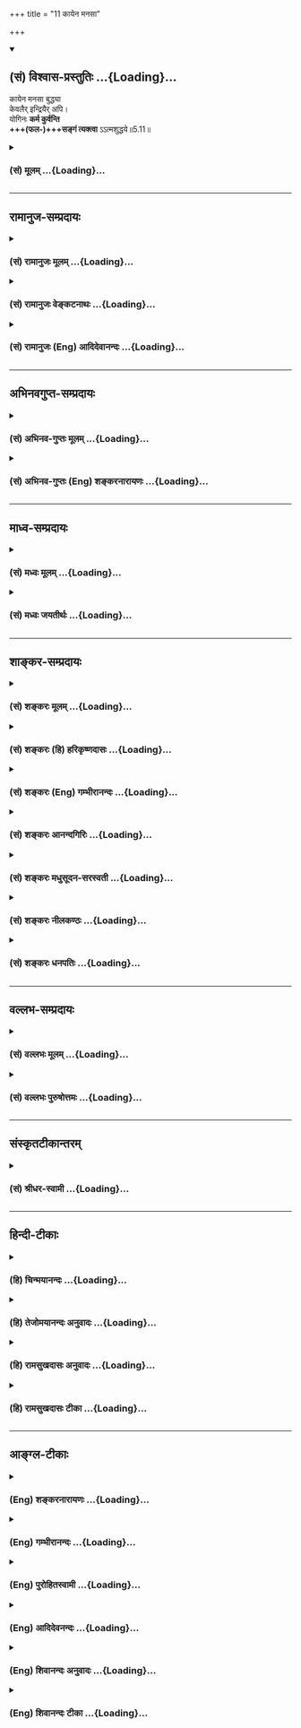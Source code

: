 +++
title = "11 कायेन मनसा"

+++
<div class="js_include" newlevelforh1="2" title="(सं) विश्वास-प्रस्तुतिः" unfilled url="/mahAbhAratam/vyAsaH/shlokashaH/06-bhIShma-parva/03-bhagavad-gItA-parva/saMskRtam/vishvAsa-prastutiH/05_karma-saMnyAsa-yogaH/11_kAyena_manasA.md">
<details open><summary><h2>(सं) विश्वास-प्रस्तुतिः ...{Loading}...</h2></summary>

कायेन मनसा बुद्ध्या  
केवलैर् इन्द्रियैर् अपि।  
योगिनः **कर्म कुर्वन्ति**  
**+++(फल-)+++सङ्गं त्यक्त्वा** ऽऽत्मशुद्धये॥5.11॥
</details>
</div>
<div class="js_include collapsed" newlevelforh1="3" title="(सं) मूलम्" unfilled url="/mahAbhAratam/vyAsaH/shlokashaH/06-bhIShma-parva/03-bhagavad-gItA-parva/saMskRtam/mUlam/05_karma-saMnyAsa-yogaH/11_kAyena_manasA.md">
<details><summary><h3>(सं) मूलम् ...{Loading}...</h3></summary>

कायेन मनसा बुद्ध्या केवलैरिन्द्रियैरपि।  
योगिनः कर्म कुर्वन्ति सङ्गं त्यक्त्वाऽऽत्मशुद्धये।।5.11।।
</details>
</div>


_________________
## रामानुज-सम्प्रदायः
<div class="js_include collapsed" newlevelforh1="3" title="(सं) रामानुजः मूलम्" unfilled url="/mahAbhAratam/vyAsaH/shlokashaH/06-bhIShma-parva/03-bhagavad-gItA-parva/saMskRtam/rAmAnujaH/mUlam/05_karma-saMnyAsa-yogaH/11_kAyena_manasA.md">
<details><summary><h3>(सं) रामानुजः मूलम् ...{Loading}...</h3></summary>

।।5.11।। कायमनोबुद्धीन्द्रियसाध्यं **कर्म** स्वर्गादिफल**सङ्गं त्यक्त्वा
योगिनः आत्मविशुद्धये कुर्वन्ति** आत्मगतप्राचीनकर्मबन्धनविनाशाय कुर्वन्ति
इत्यर्थः।

</details>
</div>
<div class="js_include collapsed" newlevelforh1="3" title="(सं) रामानुजः वेङ्कटनाथः" unfilled url="/mahAbhAratam/vyAsaH/shlokashaH/06-bhIShma-parva/03-bhagavad-gItA-parva/saMskRtam/rAmAnujaH/venkaTanAthaH/05_karma-saMnyAsa-yogaH/11_kAyena_manasA.md">
<details><summary><h3>(सं) रामानुजः वेङ्कटनाथः ...{Loading}...</h3></summary>

  
  
।।5.11।। एवमुक्तार्थदृढीकरणाय शिष्टाचारसिद्धतोच्यते कायेनेतिश्लोकेन।
बुद्धिरत्र कृत्यध्यवसायः। केवलैः इति कर्तृत्वाभिमानत्यागो विवक्षितः। अथवा
ममत्वबुद्धिविषयतारहितैरित्यर्थः। तदाकायेन इत्यादौ केवलेनेत्यादि
परिणाम्यम्। यद्वा कायशब्देन कर्मेन्द्रियवर्गस्यापि लक्षणया
सङ्ग्रहणात्केवलैरिन्द्रियैः इति ज्ञानेन्द्रियाण्युच्यन्ते तेषां च
केवलत्वं वचनादानादिकर्मरहितत्वम् ततश्चधर्मः श्रुतो वा दृष्टो वा कथितो वा
कृतोऽपि वा। अनुमोदितो वा राजेन्द्र नयतीन्द्रपदं नरम्।। म.भा.14।93।31
इत्यादिकमपि सूचितं भवति। आत्मशुद्धेरत्रैव फलतया निर्देशात्
निष्फलप्रवृत्त्ययोगाच्चस्वर्गादिफलसङ्गमित्युक्तम्। शुद्धिर्हि
केनचिद्दूषितस्यापेक्षिता स च दोषोऽत्र स्वतः
शुद्धस्याप्यात्मनोऽनादिकालकृतमात्मतत्त्वसाक्षात्कारविरोधि
कर्मेत्यभिप्रायेणाह आत्मगतेति।  
  

</details>
</div>
<div class="js_include collapsed" newlevelforh1="3" title="(सं) रामानुजः (Eng) आदिदेवानन्दः" unfilled url="/mahAbhAratam/vyAsaH/shlokashaH/06-bhIShma-parva/03-bhagavad-gItA-parva/saMskRtam/rAmAnujaH/english/AdidevAnandaH/05_karma-saMnyAsa-yogaH/11_kAyena_manasA.md">
<details><summary><h3>(सं) रामानुजः (Eng) आदिदेवानन्दः ...{Loading}...</h3></summary>

5.11 Renouncing attachment to heaven etc., the Yogins perform actions accomplishable by the body, the mind and the intellect for the purification of themselves, i.e., for annulling the bonds of his previous Karma which have afected the self and which involve the self in Samsara.

</details>
</div>


_________________
## अभिनवगुप्त-सम्प्रदायः
<div class="js_include collapsed" newlevelforh1="3" title="(सं) अभिनव-गुप्तः मूलम्" unfilled url="/mahAbhAratam/vyAsaH/shlokashaH/06-bhIShma-parva/03-bhagavad-gItA-parva/saMskRtam/abhinava-guptaH/mUlam/05_karma-saMnyAsa-yogaH/11_kAyena_manasA.md">
<details><summary><h3>(सं) अभिनव-गुप्तः मूलम् ...{Loading}...</h3></summary>

।।5.7 5.11।। योगयुक्त इत्यादि आत्मसिद्धये इत्यन्तम्। सर्वभूतानामात्मभूतः
आत्मा यस्य स सर्वमपि कुर्वाणो न लिप्यते अकरणप्रतिषेधारूढत्वात्। अत एव
दर्शनादीनि कुर्वन्नपि असौ एवं धारयति प्रतिपत्तिदार्ढ्येन निश्चिनुते
चक्षुरादीनामिन्द्रियाणां यदि स्वविषयेषु प्रवृत्तिः मम किमायातम् न हि
अन्यस्य कृतेनापरस्य +++(S अन्यस्य कृतेनान्यस्य अन्यकृतेन परस्य)+++ लेपः इति।
तदेव ब्रह्मणि कर्मणां समर्पणम्। अत्र चिह्नम् अस्य गतसङ्गता। अतो न
लिप्यते। योगिनश्च केवलैः सङ्गरहितैः परस्परानपेक्षिभिश्च कायादिभिः
कुर्वन्ति कर्माणि सङ्गाभावात्।

</details>
</div>
<div class="js_include collapsed" newlevelforh1="3" title="(सं) अभिनव-गुप्तः (Eng) शङ्करनारायणः" unfilled url="/mahAbhAratam/vyAsaH/shlokashaH/06-bhIShma-parva/03-bhagavad-gItA-parva/saMskRtam/abhinava-guptaH/english/shankaranArAyaNaH/05_karma-saMnyAsa-yogaH/11_kAyena_manasA.md">
<details><summary><h3>(सं) अभिनव-गुप्तः (Eng) शङ्करनारायणः ...{Loading}...</h3></summary>

5.7-11 Yogayuktah etc. upto atma-siddhaye. He, whose (by whom) Self is
\[realised to be\] the Self of all beings, is not stained, eventhough he
performs all \[sorts of\] actions. For, he has undertaken neither what
is enjoined nor what is prohibited. Hence, even while performing actions
such as seeing and the like, he bears in mind, -i.e., he resolves with
\[all\] firmness of observation, - that 'If the sense-organs like eyes
etc., function on their respective objects, what does it matter for me ;
Indeed one is not stained by what another does'. This act is nothing but
dedicating one's actions to the Brahman. In this regard the
characteristic mark is his detachment. Due to that he is not stained.
Because they do not have attachment, the men of Yoga perform actions
only with their body etc., that are freed from attachment and do not
depend on each other.

</details>
</div>


_________________
## माध्व-सम्प्रदायः
<div class="js_include collapsed" newlevelforh1="3" title="(सं) मध्वः मूलम्" unfilled url="/mahAbhAratam/vyAsaH/shlokashaH/06-bhIShma-parva/03-bhagavad-gItA-parva/saMskRtam/madhvaH/mUlam/05_karma-saMnyAsa-yogaH/11_kAyena_manasA.md">
<details><summary><h3>(सं) मध्वः मूलम् ...{Loading}...</h3></summary>

।।5.11।। एवं चाचार इत्याह कायेनेति।

</details>
</div>
<div class="js_include collapsed" newlevelforh1="3" title="(सं) मध्वः जयतीर्थः" unfilled url="/mahAbhAratam/vyAsaH/shlokashaH/06-bhIShma-parva/03-bhagavad-gItA-parva/saMskRtam/madhvaH/jayatIrthaH/05_karma-saMnyAsa-yogaH/11_kAyena_manasA.md">
<details><summary><h3>(सं) मध्वः जयतीर्थः ...{Loading}...</h3></summary>

।।5.11।। कायेनेत्यनेनापि सन्न्यासयोगयुक्तस्यात्मशुद्धिलक्षणः पापालेष
उच्यत इत्यत आह **एवं चे**ति। उभयसमुच्चयरूप एवेत्यर्थः। अन्यत्र
तात्पर्यान्न पुनरुक्तिरिति भावः। आचारकथनमपि नियमसमर्थनार्थमिति
ज्ञातव्यम्।

</details>
</div>


_________________
## शाङ्कर-सम्प्रदायः
<div class="js_include collapsed" newlevelforh1="3" title="(सं) शङ्करः मूलम्" unfilled url="/mahAbhAratam/vyAsaH/shlokashaH/06-bhIShma-parva/03-bhagavad-gItA-parva/saMskRtam/shankaraH/mUlam/05_karma-saMnyAsa-yogaH/11_kAyena_manasA.md">
<details><summary><h3>(सं) शङ्करः मूलम् ...{Loading}...</h3></summary>

।।5.11।। **कायेन** देहेन **मनसा बुद्ध्या** च **केवलैः** ममत्ववर्जितैः
ईश्वरायैव कर्म करोमि न मम फलाय इति ममत्वबुद्धिशून्यैः**इन्द्रियैरपि**
केवलशब्दः कायादिभिरपि प्रत्येकं संबध्यते सर्वव्यापारेषु ममतावर्जनाय।
**योगिनः** कर्मिणः **कर्म कुर्वन्ति सङ्गं त्यक्त्वा** फलविषयम्
**आत्मशुद्धये** सत्त्वशुद्धये इत्यर्थः। तस्मात् तत्रैव तव अधिकारः इति
कुरु कर्मैव।। यस्माच्च

</details>
</div>
<div class="js_include collapsed" newlevelforh1="3" title="(सं) शङ्करः (हि) हरिकृष्णदासः" unfilled url="/mahAbhAratam/vyAsaH/shlokashaH/06-bhIShma-parva/03-bhagavad-gItA-parva/saMskRtam/shankaraH/hindI/harikRShNadAsaH/05_karma-saMnyAsa-yogaH/11_kAyena_manasA.md">
<details><summary><h3>(सं) शङ्करः (हि) हरिकृष्णदासः ...{Loading}...</h3></summary>

।।5.11।। उसके कर्मोंका फल तो केवल अन्तःकरणकी शुद्धिमात्र ही होता है
क्योंकि योगी लोग केवल यानी मैं सब कर्म ईश्वरके लिये ही करता हूँ अपने
फलके लिये नहीं। इस भावसे जिनमें ममत्वबुद्धि नहीं रही है ऐसे शरीर मन
बुद्धि और इन्द्रियोंसे फलविषयक आसक्तिको छोड़कर आत्मशुद्धिके लिये अर्थात्
अन्तःकरणकी शुद्धिके लिये कर्म करते हैं। सभी क्रियाओंमें ममताका निषेध
करनेके लिये केवल शब्दका काया आदि सभी शब्दोंके साथ सम्बन्ध है। तेरा भी
उसीमें अधिकार है इसलिये तू भी कर्म ही कर।

</details>
</div>
<div class="js_include collapsed" newlevelforh1="3" title="(सं) शङ्करः (Eng) गम्भीरानन्दः" unfilled url="/mahAbhAratam/vyAsaH/shlokashaH/06-bhIShma-parva/03-bhagavad-gItA-parva/saMskRtam/shankaraH/english/gambhIrAnandaH/05_karma-saMnyAsa-yogaH/11_kAyena_manasA.md">
<details><summary><h3>(सं) शङ्करः (Eng) गम्भीरानन्दः ...{Loading}...</h3></summary>

5.11 Since tyaktva, by giving up sangam, attachment with regard to
results; yoginah, the yogis, men of action; kurvanti, undertake; karma,
work; kevalaih, merely- this word is to be construed with each of the
words, body etc., so as to deny the idea of ownership with regard to all
actions-; kayena, through the body; manasa, through the mind; buddhya,
through the intellect; and api, even; indriyaih, through the organs,
which are devoid of the idea of ownership, which are unassociated with
ownership thus: 'I act only for God, and not for my gain'; atmasudhaye,
for the purification of themselves, i.e., for the purification of the
heart, therefore you have competence only for that. So you undertake
action alone. And also since,

</details>
</div>
<div class="js_include collapsed" newlevelforh1="3" title="(सं) शङ्करः आनन्दगिरिः" unfilled url="/mahAbhAratam/vyAsaH/shlokashaH/06-bhIShma-parva/03-bhagavad-gItA-parva/saMskRtam/shankaraH/AnandagiriH/05_karma-saMnyAsa-yogaH/11_kAyena_manasA.md">
<details><summary><h3>(सं) शङ्करः आनन्दगिरिः ...{Loading}...</h3></summary>

।।5.11।। अविदुषस्तर्हि कृतेन कर्मणा किं स्यादित्याशङ्क्याह **केवलमिति।**
अज्ञस्येश्वरार्पणबुद्ध्यानुष्ठितं कर्म बुद्धिशुद्धिफलमित्यत्रैव हेतुमाह
**यस्मादिति।** केवलशब्दस्य प्रत्येकं संबन्धे प्रयोजनमाह
**सर्वव्यापारेष्विति।** कर्मणश्चित्तशुद्धिफलत्वे तादर्थ्येन
कर्मानुष्ठानमेव तव कर्तव्यमिति यस्मादित्यस्यापेक्षितं वदन्फलितमाह
**तस्मादिति।**

</details>
</div>
<div class="js_include collapsed" newlevelforh1="3" title="(सं) शङ्करः मधुसूदन-सरस्वती" unfilled url="/mahAbhAratam/vyAsaH/shlokashaH/06-bhIShma-parva/03-bhagavad-gItA-parva/saMskRtam/shankaraH/madhusUdana-sarasvatI/05_karma-saMnyAsa-yogaH/11_kAyena_manasA.md">
<details><summary><h3>(सं) शङ्करः मधुसूदन-सरस्वती ...{Loading}...</h3></summary>

।।5.11।। तदेव विवृणोति कायेन मनसा बुद्ध्येन्द्रियैरपि योगिनः कर्मिणः
फलसङ्गं त्यक्त्त्वा कर्म कुर्वन्ति। कायादीनां सर्वेषां विशेषणं
केवलैरिति। ईश्वरायैव करोमि न मम फलायेति ममताशून्यैरित्यर्थः। आत्मशुद्धये
चित्तसत्त्वशुद्ध्यर्थम्।

</details>
</div>
<div class="js_include collapsed" newlevelforh1="3" title="(सं) शङ्करः नीलकण्ठः" unfilled url="/mahAbhAratam/vyAsaH/shlokashaH/06-bhIShma-parva/03-bhagavad-gItA-parva/saMskRtam/shankaraH/nIlakaNThaH/05_karma-saMnyAsa-yogaH/11_kAyena_manasA.md">
<details><summary><h3>(सं) शङ्करः नीलकण्ठः ...{Loading}...</h3></summary>

।।5.11।।**कायेनेति।** केवलैरिति विपरिणामेन सर्वत्र संबन्धनीयम्। केवलेन
कायेन अहमयं ब्राह्मणो युवेत्यात्माध्यासशून्येन। एवमन्यत्रापि सङ्गं
त्यक्त्वा देहादिभ्यो विविक्तेऽपि आत्मनि तार्किकादिवदहं करोमीत्यभिनिवेशं
त्यक्त्वा योगिनः कर्म कुर्वन्ति। आत्मशुद्धये चित्तशुद्ध्यर्थम्।
तस्मात्तवापि तत्रैवाधिकारोऽस्तीति तदेव त्वं कुरु।

</details>
</div>
<div class="js_include collapsed" newlevelforh1="3" title="(सं) शङ्करः धनपतिः" unfilled url="/mahAbhAratam/vyAsaH/shlokashaH/06-bhIShma-parva/03-bhagavad-gItA-parva/saMskRtam/shankaraH/dhanapatiH/05_karma-saMnyAsa-yogaH/11_kAyena_manasA.md">
<details><summary><h3>(सं) शङ्करः धनपतिः ...{Loading}...</h3></summary>

।।5.11।। यस्मात्कायेन केवलेनाहंभावममभाविवर्जितेन तथा केवलेन मनसा केवलया
बुद्य्धा केवलैरिन्द्रियैरपि कर्मयोगिनः कर्म कुर्वन्ति। केवलैरितिपदं
मनसेत्यनेन वचनस्य कायेन बुद्य्धेत्याभ्यां लिङ्गवचनयोर्व्यत्ययेन
योजनीयम्। अत्रापरे केवलपदव्यावर्त्यं धनादि वर्णयन्ति। तथाहि
केवलवाचालब्धधनादिलाभानपेक्षितता ततश्च केवलेन कायेन
स्त्रानशौचद्विजोच्छिष्टमार्जनादीनि कर्माणि योगिनः कुर्वन्ति नतु
तेषामतीतकालता नापि कदाचिद्धनापेक्षेति भावः। तथा केवलेन मनसा जगदीशध्यानं
यथाशक्ति परोपकारसंकल्पनादीनि च कर्णाभ्यामुत्तमश्लेकजन्मकर्माकर्णनादीनि
रसनया तीर्थनैवेद्यास्वादनादीनि घ्राणेन तदुपभुक्तमाल्यामोदग्रहणादीनि
त्वचा पुण्यतीर्थोदकस्पर्शादीनि पद्य्भां तीर्थाटनादीनि हस्ताभ्यां
परेशपूजादीनि वाचा स्तुत्यादीनि च कुर्वन्ति सङ्गं धनादिफलासङ्गं
त्यक्त्वेति तैर्मानसादिकर्माणि धनाद्यपेक्षाऽप्रसक्तेस्तत्रापि स्वेन
संबन्धितस्य केवलपदस्य वैयर्थ्य परिहर्तव्यम्। तस्मात्सर्वव्यापारेषु
ममतावर्जिता योगिनः कर्म कुर्वन्ति। सङ्गं त्यक्त्वा फलविषयमात्मशुद्धये
सत्त्वशुद्धय इत्यर्थ इति भाष्यमेव रमणीयम्।

</details>
</div>


_________________
## वल्लभ-सम्प्रदायः
<div class="js_include collapsed" newlevelforh1="3" title="(सं) वल्लभः मूलम्" unfilled url="/mahAbhAratam/vyAsaH/shlokashaH/06-bhIShma-parva/03-bhagavad-gItA-parva/saMskRtam/vallabhaH/mUlam/05_karma-saMnyAsa-yogaH/11_kAyena_manasA.md">
<details><summary><h3>(सं) वल्लभः मूलम् ...{Loading}...</h3></summary>

।।5.11।। अत्र सदाचारं प्रमाणयति कायेनेति। कायेनाऽऽसनादिना मनसा ध्यानादिना
बुद्ध्या तत्त्वनिश्चयादिना अभिनिवेशरहितैरिन्द्रियैः शुद्धं
श्रवणदर्शनकीर्त्तनादिलक्षणं कर्म नारदादयः सङ्गं त्यक्त्वा आत्मनः शुद्धये
समत्वाय कुर्वन्ति। अतो ये केवलं साङ्ख्यास्ते कर्मसन्न्यासं
सिद्धान्ततयाऽभ्युपगच्छन्ति। ये च योगिनस्ते कर्मकरणमेवेति फलितम्।

</details>
</div>
<div class="js_include collapsed" newlevelforh1="3" title="(सं) वल्लभः पुरुषोत्तमः" unfilled url="/mahAbhAratam/vyAsaH/shlokashaH/06-bhIShma-parva/03-bhagavad-gItA-parva/saMskRtam/vallabhaH/puruShottamaH/05_karma-saMnyAsa-yogaH/11_kAyena_manasA.md">
<details><summary><h3>(सं) वल्लभः पुरुषोत्तमः ...{Loading}...</h3></summary>

  
  
।।5.11।। नन्वेतत्सिद्धदशायामुक्तं साधनदशायां तत्करणे कथं न लेपः स्यात्
इत्याशङ्क्याह कायेनेति। कायेन देहेन भावस्वरूपरहितेन अधिष्ठानात्मकेन
तादृशेनैव मनसा केवलैरिन्द्रियैराध्यात्मिकैर्बुद्ध्यापि तत्प्राप्ति
रूपेच्छया आत्मशुद्धये भावस्वरूपप्राप्त्यर्थं योगिनः संयोगात्मकसाधनवन्तः
सङ्गं कर्मफलं त्यक्त्वा कर्म भगवदिच्छया कर्तव्यात्मकत्वेन कुर्वन्ति।
साधनदशायामपि भगवदिच्छां ज्ञात्वा फलाभावेन कृतं कर्म न बन्धकं भवतीति
भावः।  
  

</details>
</div>


_________________
## संस्कृतटीकान्तरम्
<div class="js_include collapsed" newlevelforh1="3" title="(सं) श्रीधर-स्वामी" unfilled url="/mahAbhAratam/vyAsaH/shlokashaH/06-bhIShma-parva/03-bhagavad-gItA-parva/saMskRtam/shrIdhara-svAmI/05_karma-saMnyAsa-yogaH/11_kAyena_manasA.md">
<details><summary><h3>(सं) श्रीधर-स्वामी ...{Loading}...</h3></summary>

।।5.11।। बन्धकत्वाभावमुक्त्वा मोक्षहेतुत्वं सदाचारेण दर्शयति
**कायेनेति।** कायेन स्नानादि बुद्ध्या तत्त्वनिश्चयादि केवलैः
कर्माभिनिवेशरहितैरिन्द्रियैश्च श्रवणकीर्तनादिलक्षणं कर्म फलसङ्गं
त्यक्त्वा चित्तशुद्धये योगिनः कर्म कुर्वन्ति।

</details>
</div>


_________________
## हिन्दी-टीकाः
<div class="js_include collapsed" newlevelforh1="3" title="(हि) चिन्मयानन्दः" unfilled url="/mahAbhAratam/vyAsaH/shlokashaH/06-bhIShma-parva/03-bhagavad-gItA-parva/hindI/chinmayAnandaH/05_karma-saMnyAsa-yogaH/11_kAyena_manasA.md">
<details><summary><h3>(हि) चिन्मयानन्दः ...{Loading}...</h3></summary>

।।5.11।। कर्मयोगी का प्रयत्न यह होता है कि अपने स्वरूप में ही रहकर स्वयं
के अन्तर्बाह्य घटित हो रही घटनाओं को उनके साथ तादात्म्य किये बिना केवल
साक्षी भाव से देखे। कुछ काल तक इसका अभ्यास करने पर उसे यह स्पष्टतया
ज्ञात होगा कि समस्त कर्म उपाधियों के द्वारा किये जाते हैं और साक्षी के
साथ उनका कोई सम्बन्ध नहीं होता। तथापि उसको इस बात का ध्यान रखना चाहिये
कि यह साक्षित्व अथवा साक्षी स्वयं पारमार्थिक सत्य नहीं है वरन् बुद्धि की
खिड़की में से झांकता हुआ परम सत्य यह साक्षी है। हमारा अनुभव है कि हम
स्वयं को कार्यरत देखते हैं तब हमें इस देखने वाले साक्षी का भी भान होता
है। शुद्ध चैतन्यस्वरूप आत्मतत्त्व वह है जो इस उपर्युक्त द्रष्टा को भी
प्रकाशित करता है यह उपनिषदों की घोषणा है। यदि परम सत्य साक्षित्व से भी
परे है तो कर्मयोगी को इस साक्षीभाव का अभ्यास क्यों करना चाहिये इसका
उत्तर है आत्मविशुद्धये अर्थात् अन्तकरण की शुद्धि के लिए। साक्षीभाव से
कर्म करने पर स्वाभाविक ही अहंकार का त्याग होकर पूर्व संचित वासनाओं का
क्षय हो जायेगा। जितनी अधिक मात्रा में वासना निवृत्ति होगी उतना ही शुद्ध
और स्थिर अन्तकरण होगा जिसमें परमात्मा की अनुभूति स्पष्ट रूप से
होगी। निम्नलिखित कारण से भी कर्मयोगी अनासक्त भाव से कर्म करता है

</details>
</div>
<div class="js_include collapsed" newlevelforh1="3" title="(हि) तेजोमयानन्दः अनुवादः" unfilled url="/mahAbhAratam/vyAsaH/shlokashaH/06-bhIShma-parva/03-bhagavad-gItA-parva/hindI/tejomayAnandaH/anuvAdaH/05_karma-saMnyAsa-yogaH/11_kAyena_manasA.md">
<details><summary><h3>(हि) तेजोमयानन्दः अनुवादः ...{Loading}...</h3></summary>

।।5.11।। योगीजन, शरीर, मन, बुद्धि और इन्द्रियों द्वारा आसक्ति को त्याग
कर आत्मशुद्धि (चित्तशुद्धि) के लिए कर्म करते हैं।।

</details>
</div>
<div class="js_include collapsed" newlevelforh1="3" title="(हि) रामसुखदासः अनुवादः" unfilled url="/mahAbhAratam/vyAsaH/shlokashaH/06-bhIShma-parva/03-bhagavad-gItA-parva/hindI/rAmasukhadAsaH/anuvAdaH/05_karma-saMnyAsa-yogaH/11_kAyena_manasA.md">
<details><summary><h3>(हि) रामसुखदासः अनुवादः ...{Loading}...</h3></summary>

।।5.11।। कर्मयोगी आसक्तिका त्याग करके केवल (ममतारहित)
इन्द्रियाँ-शरीर-मन-बुद्धि के द्वारा केवल अन्तःकरणकी शुद्धिके लिये ही
कर्म करते हैं।

</details>
</div>
<div class="js_include collapsed" newlevelforh1="3" title="(हि) रामसुखदासः टीका" unfilled url="/mahAbhAratam/vyAsaH/shlokashaH/06-bhIShma-parva/03-bhagavad-gItA-parva/hindI/rAmasukhadAsaH/TIkA/05_karma-saMnyAsa-yogaH/11_kAyena_manasA.md">
<details><summary><h3>(हि) रामसुखदासः टीका ...{Loading}...</h3></summary>

5.11।।***व्याख्या--*'योगिनः'** यहाँ **'योगिनः'--**पद कर्मयोगीके लिये
आया है। जो योगी भगवदर्पणबुद्धिसे कर्म करते हैं, वे भक्तियोगी कहलाते हैं।
परन्तु जो योगी केवल संसारकी सेवा के लिये निष्कामभावपूर्वक कर्म करते हैं,
वे कर्मयोगी कहलाते हैं। कर्मयोगी अपने कहलानेवाले शरीर, इन्द्रियाँ, मन
आदिसे कर्म करते हुए भी उन्हें अपना नहीं मानता, प्रत्युत संसारका ही मानता
है। कारण कि शरीरादिकी संसारके साथ एकता है।

</details>
</div>


_________________
## आङ्ग्ल-टीकाः
<div class="js_include collapsed" newlevelforh1="3" title="(Eng) शङ्करनारायणः" unfilled url="/mahAbhAratam/vyAsaH/shlokashaH/06-bhIShma-parva/03-bhagavad-gItA-parva/english/shankaranArAyaNaH/05_karma-saMnyAsa-yogaH/11_kAyena_manasA.md">
<details><summary><h3>(Eng) शङ्करनारायणः ...{Loading}...</h3></summary>

5.11. Having given up attachment, the men of Yoga perform action, just with the body, with the mind, with intellect and also with sense-organs,
for attaining the Self.

</details>
</div>
<div class="js_include collapsed" newlevelforh1="3" title="(Eng) गम्भीरानन्दः" unfilled url="/mahAbhAratam/vyAsaH/shlokashaH/06-bhIShma-parva/03-bhagavad-gItA-parva/english/gambhIrAnandaH/05_karma-saMnyAsa-yogaH/11_kAyena_manasA.md">
<details><summary><h3>(Eng) गम्भीरानन्दः ...{Loading}...</h3></summary>

5.11 By giving up attachment, the yogis undertake work merely through the body, mind, intellect and even the organs, for the purification of themselves.

</details>
</div>
<div class="js_include collapsed" newlevelforh1="3" title="(Eng) पुरोहितस्वामी" unfilled url="/mahAbhAratam/vyAsaH/shlokashaH/06-bhIShma-parva/03-bhagavad-gItA-parva/english/purohitasvAmI/05_karma-saMnyAsa-yogaH/11_kAyena_manasA.md">
<details><summary><h3>(Eng) पुरोहितस्वामी ...{Loading}...</h3></summary>

5.11 The sage performs his action dispassionately, using his body, mind and intellect, and even his senses, always as a means of purification.

</details>
</div>
<div class="js_include collapsed" newlevelforh1="3" title="(Eng) आदिदेवनन्दः" unfilled url="/mahAbhAratam/vyAsaH/shlokashaH/06-bhIShma-parva/03-bhagavad-gItA-parva/english/AdidevanandaH/05_karma-saMnyAsa-yogaH/11_kAyena_manasA.md">
<details><summary><h3>(Eng) आदिदेवनन्दः ...{Loading}...</h3></summary>

5.11 Merely witth the body, the mind, the intellect and the senses,
Yogins do actions, renouncing attachment, for the purification of the self.

</details>
</div>
<div class="js_include collapsed" newlevelforh1="3" title="(Eng) शिवानन्दः अनुवादः" unfilled url="/mahAbhAratam/vyAsaH/shlokashaH/06-bhIShma-parva/03-bhagavad-gItA-parva/english/shivAnandaH/anuvAdaH/05_karma-saMnyAsa-yogaH/11_kAyena_manasA.md">
<details><summary><h3>(Eng) शिवानन्दः अनुवादः ...{Loading}...</h3></summary>

5.11 Yogis, having abandoned attachment, perform actions only by the body, mind, intellect, and even by the senses, for the purification of the self.

</details>
</div>
<div class="js_include collapsed" newlevelforh1="3" title="(Eng) शिवानन्दः टीका" unfilled url="/mahAbhAratam/vyAsaH/shlokashaH/06-bhIShma-parva/03-bhagavad-gItA-parva/english/shivAnandaH/TIkA/05_karma-saMnyAsa-yogaH/11_kAyena_manasA.md">
<details><summary><h3>(Eng) शिवानन्दः टीका ...{Loading}...</h3></summary>

5.11 कायेन by the body; मनसा by the mind; बुद्ध्या by the intellect;
केवलैः only; इन्द्रियैः by the senses; अपि also; योगिनः Yogis; कर्म
action; कुर्वन्ति perform; सङ्गम् attachment; त्यक्त्वा having abandoned; आत्मशुद्धये for the purification of the self. Commentary Yogis here means Karma Yogis who are devoted to the path of action; who are free from egoism and selfishness; who work for the purification of their hearts without the least attachment to the fruits or results of their actions; and who dedicate all actions to the Lord as their offerings.Kevalam only by (free from egoism and selfishness) applies to the body; mind; intellect and the senses.

</details>
</div>
